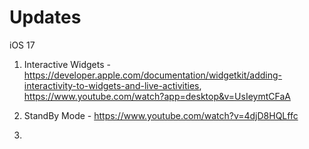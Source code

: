# Updates

iOS 17
1. Interactive Widgets - https://developer.apple.com/documentation/widgetkit/adding-interactivity-to-widgets-and-live-activities, https://www.youtube.com/watch?app=desktop&v=UsIeymtCFaA

2. StandBy Mode - https://www.youtube.com/watch?v=4djD8HQLffc

3. 
